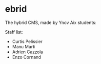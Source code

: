 # ebrid
The hybrid CMS, made by Ynov Aix students:

Staff list: 
<ul>
  <li>Curtis Pelissier</li>
  <li>Manu Marti</li>
  <li>Adrien Cazzola</li>
  <li>Enzo Cornand</li>
</ul>
